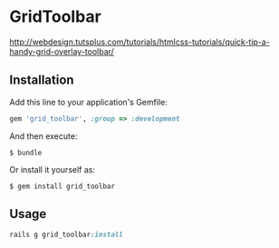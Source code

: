 # GridToolbar

http://webdesign.tutsplus.com/tutorials/htmlcss-tutorials/quick-tip-a-handy-grid-overlay-toolbar/

## Installation

Add this line to your application's Gemfile:

```ruby
gem 'grid_toolbar', :group => :development
```

And then execute:

    $ bundle

Or install it yourself as:

    $ gem install grid_toolbar

## Usage

```ruby
rails g grid_toolbar:install
```
